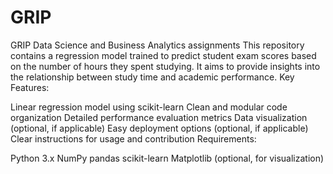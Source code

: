 # GRIP
GRIP Data Science and Business Analytics assignments
This repository contains a regression model trained to predict student exam scores based on the number of hours they spent studying. It aims to provide insights into the relationship between study time and academic performance.
Key Features:

Linear regression model using scikit-learn
Clean and modular code organization
Detailed performance evaluation metrics
Data visualization (optional, if applicable)
Easy deployment options (optional, if applicable)
Clear instructions for usage and contribution
Requirements:

Python 3.x
NumPy
pandas
scikit-learn
Matplotlib (optional, for visualization)
